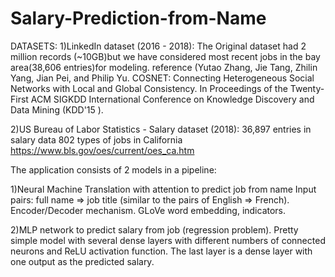 # Salary-Prediction-from-Name

DATASETS:
1)LinkedIn dataset (2016 - 2018): 
The Original dataset had 2 million records (~10GB)but we have considered  most recent jobs in the bay area(38,606 entries)for modeling.
reference (Yutao Zhang, Jie Tang, Zhilin Yang, Jian Pei, and Philip Yu. COSNET: Connecting Heterogeneous Social Networks with Local and Global Consistency. In Proceedings of the Twenty-First ACM SIGKDD International Conference on Knowledge Discovery and Data Mining (KDD'15 ).

2)US Bureau of Labor Statistics - Salary dataset (2018):
36,897 entries in salary data
802 types of jobs in California
https://www.bls.gov/oes/current/oes_ca.htm




The application consists of 2 models in a pipeline:

1)Neural Machine Translation with attention to predict job from name 
Input pairs: full name ⇒ job title (similar to the pairs of English ⇒ French).
Encoder/Decoder mechanism. 
GLoVe word embedding, <start> <end> indicators.

2)MLP network to predict salary from job (regression problem).
Pretty simple model with several dense layers with different numbers of connected neurons and ReLU activation function.
The last layer is a dense layer with one output as the predicted salary.

